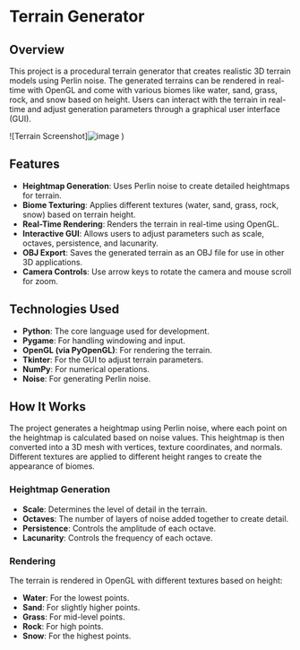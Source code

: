 # Terrain Generator

## Overview

This project is a procedural terrain generator that creates realistic 3D terrain models using Perlin noise. The generated terrains can be rendered in real-time with OpenGL and come with various biomes like water, sand, grass, rock, and snow based on height. Users can interact with the terrain in real-time and adjust generation parameters through a graphical user interface (GUI).

![Terrain Screenshot]![image](https://github.com/user-attachments/assets/84468eb9-6cd7-4c00-bac7-3f8214972d6b)
)

## Features

- **Heightmap Generation**: Uses Perlin noise to create detailed heightmaps for terrain.
- **Biome Texturing**: Applies different textures (water, sand, grass, rock, snow) based on terrain height.
- **Real-Time Rendering**: Renders the terrain in real-time using OpenGL.
- **Interactive GUI**: Allows users to adjust parameters such as scale, octaves, persistence, and lacunarity.
- **OBJ Export**: Saves the generated terrain as an OBJ file for use in other 3D applications.
- **Camera Controls**: Use arrow keys to rotate the camera and mouse scroll for zoom.

## Technologies Used

- **Python**: The core language used for development.
- **Pygame**: For handling windowing and input.
- **OpenGL (via PyOpenGL)**: For rendering the terrain.
- **Tkinter**: For the GUI to adjust terrain parameters.
- **NumPy**: For numerical operations.
- **Noise**: For generating Perlin noise.

## How It Works

The project generates a heightmap using Perlin noise, where each point on the heightmap is calculated based on noise values. This heightmap is then converted into a 3D mesh with vertices, texture coordinates, and normals. Different textures are applied to different height ranges to create the appearance of biomes.

### Heightmap Generation

- **Scale**: Determines the level of detail in the terrain.
- **Octaves**: The number of layers of noise added together to create detail.
- **Persistence**: Controls the amplitude of each octave.
- **Lacunarity**: Controls the frequency of each octave.

### Rendering

The terrain is rendered in OpenGL with different textures based on height:
- **Water**: For the lowest points.
- **Sand**: For slightly higher points.
- **Grass**: For mid-level points.
- **Rock**: For high points.
- **Snow**: For the highest points.
